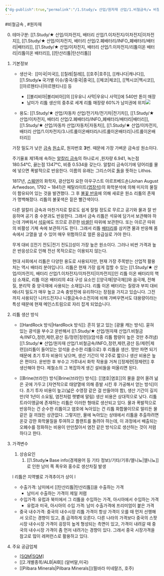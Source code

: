 ```yaml
---
{"dg-publish":true,"permalink":"/1.Study/★ 산업/원자재 산업/1.비철금속/★ 비철금속 & 귀금속/리튬/리튬/","created":"2024-11-20T21:02:28.706+09:00","updated":"2025-06-25T16:09:39.773+09:00"}
---
```


#비철금속 , #원자재 

0. 테마구분: [[1.Study/★ 산업/이차전지, 배터리 산업/1.이차전지/이차전지\|이차전지]], [[1.Study/★ 산업/이차전지, 배터리 산업/2.폐배터리/INFO_폐배터리/배터리\|배터리]], [[1.Study/★ 산업/이차전지, 배터리 산업/1.이차전지/리튬이온 배터리\|리튬이온 배터리]], [[탄산리튬\|탄산리튬]]


1. 기본정보

	- 생산국:  [[미국\|미국]], [[칠레\|칠레]], [[호주\|호주]], [[캐나다\|캐나다]], [[1.Study/♠ 국가별 이슈/중국/중국\|중국]], [[체코\|체코]], [[멕시코\|멕시코]], [[아르헨티나\|아르헨티나]] 등
		- [[볼리비아\|볼리비아]]의 [[우유니 사막\|우유니 사막]]에 540만 톤이 매장
		- 남미가 리튬 생산의 중추로 세계 리튬 매장량 60%가 남미권에 위치![](https://i.imgur.com/GzgCHGu.png)

	- 용도: [[1.Study/★ 산업/자동차 산업/전기차/전기차\|전기차]], [[1.Study/★ 산업/이차전지, 배터리 산업/2.폐배터리/INFO_폐배터리/배터리\|배터리]], [[1.Study/★ 산업/자동차 산업/자동차\|자동차]], [[1.Study/★ 산업/이차전지, 배터리 산업/1.이차전지/3.나트륨이온배터리/나트륨이온배터리\|나트륨이온배터리]]

	가장 밀도가 낮은 [금속](https://namu.wiki/w/%EA%B8%88%EC%86%8D "금속") [원소](https://namu.wiki/w/%EC%9B%90%EC%86%8C(%ED%99%94%ED%95%99) "원소(화학)")로, 원자번호 **3**번. 때문에 가장 가벼운 금속성 원소이다.  
  
	주기율표 제1족에 속하는 [알칼리 금속](https://namu.wiki/w/%EC%95%8C%EC%B9%BC%EB%A6%AC%20%EA%B8%88%EC%86%8D "알칼리 금속")의 하나로서 ,원자량 6.941, 녹는점 180.54℃, 끓는점 1347℃, 비중 0.534을 갖는다. 알칼리 금속이기에 덩어리를 물에 넣으면 폭발적으로 반응한다. 이름의 유래는 그리스어로 [돌](https://namu.wiki/w/%EC%95%94%EC%84%9D "암석")을 뜻하는 Lithos.  
	  
	1817년, [스웨덴](https://namu.wiki/w/%EC%8A%A4%EC%9B%A8%EB%8D%B4 "스웨덴")의 화학자, 광산업자 요한 아우구스트 아르프베드손(Johan August Arfwedson, 1792 ~ 1841)은 페탈라이트([엽장석](https://namu.wiki/w/%EC%97%BD%EC%9E%A5%EC%84%9D "엽장석"))의 화학분석에 의해 미지의 물질이 함유되어 있는 것을 발견했다. 그 후 [불꽃 반응](https://namu.wiki/w/%EB%B6%88%EA%BD%83%20%EB%B0%98%EC%9D%91 "불꽃 반응")에 의해 새로운 원소 리튬의 존재가 명백해졌다. 리튬의 불꽃색은 짙은 빨간색이다.  
	  
	다른 알칼리 금속과 마찬가지로 칼로도 쉽게 잘릴 정도로 무르고 공기와 물과 잘 반응하며 공기 중 수분과도 반응한다. 그래서 금속 리튬은 석유에 담가서 보관해야 하는데 가벼워서 [석유](https://namu.wiki/w/%EC%84%9D%EC%9C%A0 "석유")에도 뜨므로 끈끈한 [바셀린](https://namu.wiki/w/%EB%B0%94%EC%85%80%EB%A6%B0 "바셀린") 따위에 보관한다. 또는 아르곤 따위의 비활성 기체 속에 보관하기도 한다. 그래서 리튬 [배터리](https://namu.wiki/w/%EB%B0%B0%ED%84%B0%EB%A6%AC "배터리")를 삼키면 물과 반응해 몸 속에서 고열을 낼 수 있어 매우 위험하므로 얼른 응급실로 가야 한다.  
	  
	무게 대비 [[전기 전도\|전기 전도]]성이 가장 높은 원소이다. 그러나 비싼 가격과 높은 반응성으로 인해 전선 목적으로는 이용되지 않는다.  
	
	현대 사회에서 리튬은 다양한 용도로 사용되지만, 현재 가장 주목받는 산업적 활용처는 역시 배터리 분야입니다. 리튬은 현재 가장 쉽게 접할 수 있는 [[1.Study/★ 산업/이차전지, 배터리 산업/1.이차전지/이차전지\|이차전지]]인 리튬 이온 배터리의 핵심 소재로, 리튬 이온 배터리의 4대 구성 요소인 [[양극재\|양극재]]와 음극재, 전해질, 분리막 중 양극재에 사용되는 소재입니다. 리튬 이온 배터리는 질량과 부피 대비 에너지 밀도가 매우 높고 고속 충방전에 유리하다는 장점을 가지고 있습니다. 그전까지 사용되던 니카드전지나 니켈금속수소전지에 비해 가벼우면서도 대용량이라는 특성 때문에 현재 메인스트림으로 자리 잡게 되었습니다.


1. 리튬 생산 방식

	- [[HardRock 방식\|HardRock 방식]]: 흔히 알고 있는 [광물 캐는 방식]. 묻혀 있는 광석을 부수고 운반해서 [[1.Study/★ 산업/원자재 산업/1.비철금속/INFO_정련,제련,광산 등/정련\|정련]](암석중 리튬 함량이 높은 것만 추려냄) [[1.Study/★ 산업/원자재 산업/1.비철금속/INFO_정련,제련,광산 등/제련\|제련]](리튬이 들어있는 암석을 순수한 리튬으로) 후 리튬을 생산. 땅만 파면 되기 때문에 초기 투자 비용이 낮으며, 생산 기간이 약 2주로 짧으나 생산 비용은 높은 편이다. 운반한 후 부수고 가루내서 화학 작용을 거쳐 [[정제련\|정제련]] 후 생산해야 한다. 제철소의 그 복잡하게 생긴 설비들을 떠올리면 된다.
	    
	- [[Brine(브라인) 방식\|Brine(브라인) 방식]]: [[염호\|염호]]의 물을 끌어 올려 넒은 곳에 가두고 [자연적으로 태양열에 의해 증발 시킨 후 가공해서 얻는 방식]이다. 초기 투자 비용이 높고(넓은 수영장 같은 걸 만들어야 함), 생산 기간이 길지만(약 1년이 소요됨, 염전처럼 햇볕에 말림) 생산 비용은 상대적으로 낮다. 리튬 트라이앵글에 존재하는 리튬은 이러한 형태로 생산되고 있다. 물과 폭발적으로 반응하는 건 순수한 리튬이고 염호에 녹아있는 건 리튬 화합물이므로 말리든 물 같은 걸 끼얹든 상관없다. 그렇지만, 물에 녹아있는 상태에서 리튬을 추출하려면 온갖 강한 화학물질을 투여하고 플랜트를 돌려야 하는데, 이 과정에서 배출되는 오폐수를 정화하는 비용이 만만찮아서 염전 같은 방식으로 생산하는 것이 저렴하다고 한다.



1. 가격변수
	1. 상승요인
		1. [[1.Study/♠ Base info(경제용어 등 기타 정보)/기타/기후/엘니뇨\|엘니뇨]]로 인한 남미 쪽 폭우와 홍수로 생산차질 발생

	l 리튬은 지역별로 가격추이가 상이 l 
	- 수출가격: 남미에서 [[탄산리튬\|탄산리튬]]을 수출하는 가격 
		- 남미서 수출하는 가격이 제일 저렴
	- 수입가격: 유럽과 북미에서 그 리튬을 수입하는 가격, 아시아에서 수입하는 가격 
		- 유럽과 미국, 아시아의 수입 가격: 남미 수출가격에 프리미엄이 붙은 가격 
	- 중국 내수가격: 중국의 내수시장 리튬 가격이 항상 가격이 오를 때 먼저 선행해서 오르는 경향이 있고, 좀 급격하게 오른다. 다른 나라의 가격보다 중국의 스팟 시장 내수시장 가격이 굉장히 높게 형성되는 측면이 있고, 가격이 내려갈 때 중국의 내수시장 가격이 좀 먼저 내려가는 경향이 있다. 그래서 중국 시장가격을 참고로 많이 레퍼런스로 활용하고 있다.



1. 주요 공급업체
	- [[SQM\|SQM]](칠레)
	- [[2.개별종목/ALB\|AlB]] (알버말,미국)
	- [[Pilbara Minerals\|Pilbara Minerals]](필바라 미네랄즈, 호주)
